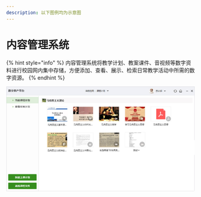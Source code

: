 ```yaml
---
description: 以下图例均为示意图
---
```


# 内容管理系统

{% hint style="info" %}
内容管理系统将教学计划、教案课件、音视频等数字资料进行校园网内集中存储，方便添加、查看、展示、检索日常教学活动中所需的数字资源。
{% endhint %}

![](../.gitbook/assets/image%20%2824%29.png)

